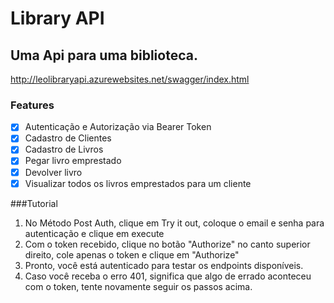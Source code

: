 # Library API
## Uma Api para uma biblioteca.
<http://leolibraryapi.azurewebsites.net/swagger/index.html>

### Features
- [x] Autenticação e Autorização via Bearer Token
- [x] Cadastro de Clientes
- [x] Cadastro de Livros
- [x] Pegar livro emprestado
- [x] Devolver livro
- [x] Visualizar todos os livros emprestados para um cliente

###Tutorial

1. No Método Post Auth, clique em Try it out, coloque o email e senha para autenticação e clique em execute
2. Com o token recebido, clique no botão "Authorize" no canto superior direito, cole apenas o token e clique em "Authorize"
3. Pronto, você está autenticado para testar os endpoints disponíveis.
4. Caso você receba o erro 401, significa que algo de errado aconteceu com o token, tente novamente seguir os passos acima.
